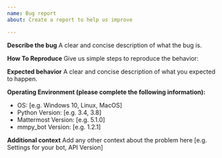 ```yaml
---
name: Bug report
about: Create a report to help us improve

---
```


**Describe the bug**
A clear and concise description of what the bug is.

**How To Reproduce**
Give us simple steps to reproduce the behavior:

**Expected behavior**
A clear and concise description of what you expected to happen.

**Operating Environment (please complete the following information):**
 - OS: [e.g. Windows 10, Linux, MacOS]
 - Python Version: [e.g. 3.4, 3.8]
 - Mattermost Version: [e.g. 5.1.0]
 - mmpy_bot Version: [e.g. 1.2.1]
 
**Additional context**
Add any other context about the problem here [e.g. Settings for your bot, API Version]
